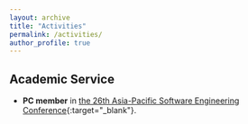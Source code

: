 ```yaml
---
layout: archive
title: "Activities"
permalink: /activities/
author_profile: true
---
```


## Academic Service
  * **PC member** in [the 26th Asia-Pacific Software Engineering Conference](https://formal-analysis.com/apsec/2020/){:target="_blank"}.
